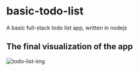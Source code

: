 # basic-todo-list
A basic full-stack todo list app, written in nodejs


## The final visualization of the app
![todo-list-img](https://user-images.githubusercontent.com/72276426/95075688-506f9980-0719-11eb-914d-66b10a7f8d4a.PNG)
